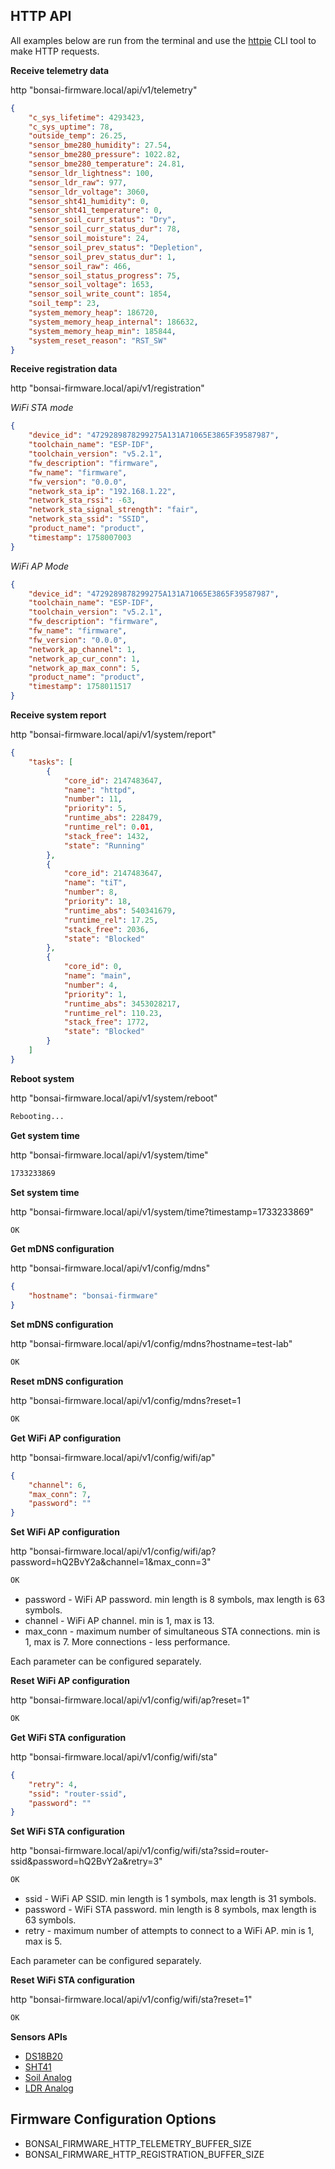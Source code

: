 ## HTTP API

All examples below are run from the terminal and use the [httpie](https://httpie.io/docs/cli) CLI tool to make HTTP requests.

**Receive telemetry data**

http "bonsai-firmware.local/api/v1/telemetry"

```json
{
    "c_sys_lifetime": 4293423,
    "c_sys_uptime": 78,
    "outside_temp": 26.25,
    "sensor_bme280_humidity": 27.54,
    "sensor_bme280_pressure": 1022.82,
    "sensor_bme280_temperature": 24.81,
    "sensor_ldr_lightness": 100,
    "sensor_ldr_raw": 977,
    "sensor_ldr_voltage": 3060,
    "sensor_sht41_humidity": 0,
    "sensor_sht41_temperature": 0,
    "sensor_soil_curr_status": "Dry",
    "sensor_soil_curr_status_dur": 78,
    "sensor_soil_moisture": 24,
    "sensor_soil_prev_status": "Depletion",
    "sensor_soil_prev_status_dur": 1,
    "sensor_soil_raw": 466,
    "sensor_soil_status_progress": 75,
    "sensor_soil_voltage": 1653,
    "sensor_soil_write_count": 1854,
    "soil_temp": 23,
    "system_memory_heap": 186720,
    "system_memory_heap_internal": 186632,
    "system_memory_heap_min": 185844,
    "system_reset_reason": "RST_SW"
}
```

**Receive registration data**

http "bonsai-firmware.local/api/v1/registration"

*WiFi STA mode*

```json
{
    "device_id": "4729289878299275A131A71065E3865F39587987",
    "toolchain_name": "ESP-IDF",
    "toolchain_version": "v5.2.1",
    "fw_description": "firmware",
    "fw_name": "firmware",
    "fw_version": "0.0.0",
    "network_sta_ip": "192.168.1.22",
    "network_sta_rssi": -63,
    "network_sta_signal_strength": "fair",
    "network_sta_ssid": "SSID",
    "product_name": "product",
    "timestamp": 1758007003
}
```

*WiFi AP Mode*

```json
{
    "device_id": "4729289878299275A131A71065E3865F39587987",
    "toolchain_name": "ESP-IDF",
    "toolchain_version": "v5.2.1",
    "fw_description": "firmware",
    "fw_name": "firmware",
    "fw_version": "0.0.0",
    "network_ap_channel": 1,
    "network_ap_cur_conn": 1,
    "network_ap_max_conn": 5,
    "product_name": "product",
    "timestamp": 1758011517
}
```

**Receive system report**

http "bonsai-firmware.local/api/v1/system/report"

```json
{
    "tasks": [
        {
            "core_id": 2147483647,
            "name": "httpd",
            "number": 11,
            "priority": 5,
            "runtime_abs": 228479,
            "runtime_rel": 0.01,
            "stack_free": 1432,
            "state": "Running"
        },
        {
            "core_id": 2147483647,
            "name": "tiT",
            "number": 8,
            "priority": 18,
            "runtime_abs": 540341679,
            "runtime_rel": 17.25,
            "stack_free": 2036,
            "state": "Blocked"
        },
        {
            "core_id": 0,
            "name": "main",
            "number": 4,
            "priority": 1,
            "runtime_abs": 3453028217,
            "runtime_rel": 110.23,
            "stack_free": 1772,
            "state": "Blocked"
        }
    ]
}
```

**Reboot system**

http "bonsai-firmware.local/api/v1/system/reboot"

```txt
Rebooting...
```

**Get system time**

http "bonsai-firmware.local/api/v1/system/time"

```txt
1733233869
```

**Set system time**

http "bonsai-firmware.local/api/v1/system/time?timestamp=1733233869"

```txt
OK
```

**Get mDNS configuration**

http "bonsai-firmware.local/api/v1/config/mdns"

```json
{
    "hostname": "bonsai-firmware"
}
```

**Set mDNS configuration**

http "bonsai-firmware.local/api/v1/config/mdns?hostname=test-lab"

```txt
OK
```

**Reset mDNS configuration**

http "bonsai-firmware.local/api/v1/config/mdns?reset=1

```txt
OK
```

**Get WiFi AP configuration**

http "bonsai-firmware.local/api/v1/config/wifi/ap"

```json
{
    "channel": 6,
    "max_conn": 7,
    "password": ""
}
```

**Set WiFi AP configuration**

http "bonsai-firmware.local/api/v1/config/wifi/ap?password=hQ2BvY2a&channel=1&max_conn=3"

```txt
OK
```

- password - WiFi AP password. min length is 8 symbols, max length is 63 symbols.
- channel - WiFi AP channel. min is 1, max is 13.
- max_conn - maximum number of simultaneous STA connections. min is 1, max is 7. More connections - less performance.

Each parameter can be configured separately.

**Reset WiFi AP configuration**

http "bonsai-firmware.local/api/v1/config/wifi/ap?reset=1"

```txt
OK
```

**Get WiFi STA configuration**

http "bonsai-firmware.local/api/v1/config/wifi/sta"

```json
{
    "retry": 4,
    "ssid": "router-ssid",
    "password": ""
}
```

**Set WiFi STA configuration**

http "bonsai-firmware.local/api/v1/config/wifi/sta?ssid=router-ssid&password=hQ2BvY2a&retry=3"

```txt
OK
```

- ssid - WiFi AP SSID. min length is 1 symbols, max length is 31 symbols.
- password - WiFi STA password. min length is 8 symbols, max length is 63 symbols.
- retry - maximum number of attempts to connect to a WiFi AP. min is 1, max is 5.

Each parameter can be configured separately.

**Reset WiFi STA configuration**

http "bonsai-firmware.local/api/v1/config/wifi/sta?reset=1"

```txt
OK
```

**Sensors APIs**

- [DS18B20](sensors/ds18b20.md#HTTP-API)
- [SHT41](sensors/sht41.md#HTTP-API)
- [Soil Analog](sensors/soil_analog.md#HTTP-API)
- [LDR Analog](sensors/ldr_analog.md#HTTP-API)

## Firmware Configuration Options

- BONSAI_FIRMWARE_HTTP_TELEMETRY_BUFFER_SIZE
- BONSAI_FIRMWARE_HTTP_REGISTRATION_BUFFER_SIZE
